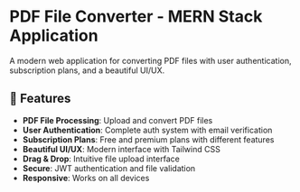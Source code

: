 # PDF File Converter - MERN Stack Application

A modern web application for converting PDF files with user authentication, subscription plans, and a beautiful UI/UX.

## 🚀 Features

- **PDF File Processing**: Upload and convert PDF files
- **User Authentication**: Complete auth system with email verification
- **Subscription Plans**: Free and premium plans with different features
- **Beautiful UI/UX**: Modern interface with Tailwind CSS
- **Drag & Drop**: Intuitive file upload interface
- **Secure**: JWT authentication and file validation
- **Responsive**: Works on all devices

